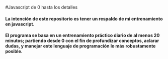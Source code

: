 #Javascript de 0 hasta los detalles

#### La intención de este repositorio es tener un respaldo de mi entrenamiento en javascript.

#### El programa se basa en un entrenamiento práctico diario de al menos 20 minutos; partiendo desde 0 con el fin de profundizar conceptos, aclarar dudas, y manejar este lenguaje de programación lo más robustamente posible.


